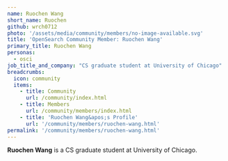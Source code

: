 ```yaml
---
name: Ruochen Wang
short_name: Ruochen
github: wrch0712
photo: '/assets/media/community/members/no-image-available.svg'
title: 'OpenSearch Community Member: Ruochen Wang'
primary_title: Ruochen Wang
personas:
  - osci
job_title_and_company: "CS graduate student at University of Chicago"
breadcrumbs:
  icon: community
  items:
    - title: Community
      url: /community/index.html
    - title: Members
      url: /community/members/index.html
    - title: 'Ruochen Wang&apos;s Profile'
      url: '/community/members/ruochen-wang.html'
permalink: '/community/members/ruochen-wang.html'
---
```


**Ruochen Wang** is a CS graduate student at University of Chicago.

